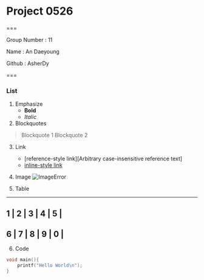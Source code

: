 # Project 0526

===

Group Number : 11

Name : An Daeyoung

Github : AsherDy

===



### List

1. Emphasize
	* **Bold**
	* *Italic*
2. Blockquotes
> Blockquote 1
> Blockquote 2

3. Link
	* [reference-style link][Arbitrary case-insensitive reference text]
	* [inline-style link](https://www.google.com)

4. Image
![ImageError](http://some-url.com/a.png)

5. Table
--------------------
 1 | 2 | 3 | 4 | 5 |
--------------------
 6 | 7 | 8 | 9 | 0 |
--------------------

6. Code
```C
void main(){
	printf("Hello World\n");
}

